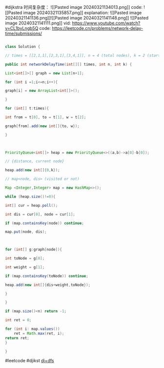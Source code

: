 #dijkstra 
时间复杂度：
![[Pasted image 20240321134013.png]]
code:
![[Pasted image 20240321135857.png]]
explanation:
![[Pasted image 20240321141136.png]]![[Pasted image 20240321141148.png]]
![[Pasted image 20240321141111.png]]
vid:
https://www.youtube.com/watch?v=CL1byLngb5Q
code:
https://leetcode.cn/problems/network-delay-time/submissions/
```
```
```java
class Solution {

// times = [[2,1,1],[2,3,1],[3,4,1]], n = 4 (total nodes), k = 2 (start ponit)

public int networkDelayTime(int[][] times, int n, int k) {

List<int[]>[] graph = new List[n+1];

for (int i =1;i<=n;i++){

graph[i] = new ArrayList<int[]>();

}

for (int[] t:times){

int from = t[0], to = t[1], w = t[2];

graph[from].add(new int[]{to, w});

}

  

PriorityQueue<int[]> heap = new PriorityQueue<>((a,b)->a[0]-b[0]);

// {distance, current node}

heap.add(new int[]{0,k});

// map<node, dis> (visited or not)

Map <Integer,Integer> map = new HashMap<>();

while (heap.size()!=0){

int[] cur = heap.poll();

int dis = cur[0], node = cur[1];

if (map.containsKey(node)) continue;

map.put(node, dis);

  

for (int[] g:graph[node]){

int toNode = g[0];

int weight = g[1];

if (map.containsKey(toNode)) continue;

heap.add(new int[]{dis+weight,toNode});

}

}

if (map.size()<n) return -1;

int ret = 0;

for (int i: map.values()) 
	ret = Math.max(ret, i);
return ret;
}

}
```

#leetcode #djikst 
[dj+dfs](https://leetcode.com/problems/number-of-restricted-paths-from-first-to-last-node/solutions/1097204/python-java-dijkstra-cached-dfs-clean-concise/?envType=list&envId=53js48ke)